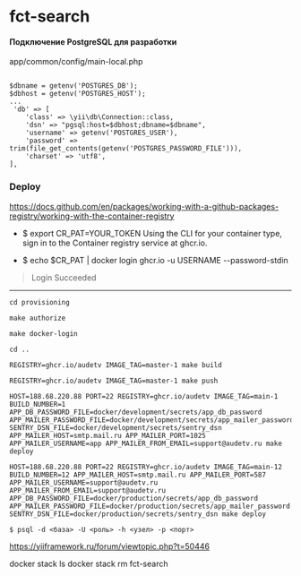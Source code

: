 # fct-search

#### Подключение PostgreSQL для разработки
app/common/config/main-local.php
```

$dbname = getenv('POSTGRES_DB');
$dbhost = getenv('POSTGRES_HOST');
...
 'db' => [
    'class' => \yii\db\Connection::class,
    'dsn' => "pgsql:host=$dbhost;dbname=$dbname",
    'username' => getenv('POSTGRES_USER'),
    'password' => trim(file_get_contents(getenv('POSTGRES_PASSWORD_FILE'))),
    'charset' => 'utf8',
],
```

### Deploy
https://docs.github.com/en/packages/working-with-a-github-packages-registry/working-with-the-container-registry
- $ export CR_PAT=YOUR_TOKEN
  Using the CLI for your container type, sign in to the Container registry service at ghcr.io.

- $ echo $CR_PAT | docker login ghcr.io -u USERNAME --password-stdin
> Login Succeeded

-----

```
cd provisioning
```
```
make authorize
```
```
make docker-login 
```
```
cd ..
```
```
REGISTRY=ghcr.io/audetv IMAGE_TAG=master-1 make build
```
```
REGISTRY=ghcr.io/audetv IMAGE_TAG=master-1 make push
```

```
HOST=188.68.220.88 PORT=22 REGISTRY=ghcr.io/audetv IMAGE_TAG=main-1 BUILD_NUMBER=1 APP_DB_PASSWORD_FILE=docker/development/secrets/app_db_password APP_MAILER_PASSWORD_FILE=docker/development/secrets/app_mailer_password SENTRY_DSN_FILE=docker/development/secrets/sentry_dsn APP_MAILER_HOST=smtp.mail.ru APP_MAILER_PORT=1025 APP_MAILER_USERNAME=app APP_MAILER_FROM_EMAIL=support@audetv.ru make deploy
```

```
HOST=188.68.220.88 PORT=22 REGISTRY=ghcr.io/audetv IMAGE_TAG=main-12 BUILD_NUMBER=12 APP_MAILER_HOST=smtp.mail.ru APP_MAILER_PORT=587 APP_MAILER_USERNAME=support@audetv.ru APP_MAILER_FROM_EMAIL=support@audetv.ru APP_DB_PASSWORD_FILE=docker/production/secrets/app_db_password APP_MAILER_PASSWORD_FILE=docker/production/secrets/app_mailer_password SENTRY_DSN_FILE=docker/production/secrets/sentry_dsn make deploy
```

`
$ psql -d <база> -U <роль> -h <узел> -p <порт>
`

https://yiiframework.ru/forum/viewtopic.php?t=50446


docker stack ls
docker stack rm fct-search
